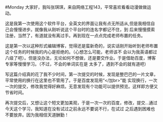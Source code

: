 #Monday
大家好，我叫张琪琪，来自网络工程143，平常喜欢看看动漫做做运动。</br>

这是我第一次使用这个软件平台，全英文的界面让我有点无所适从,但是我相信自己会慢慢进步。就像我从刚听说这个平台时的连名字都记不住，到
后来慢慢摸索注册，当然了，有道就没有离过手。再到现在一点点完成老师布置的任务。</br>

这是第一次以这种形式编辑博客，觉得还是蛮新奇的，说实话刚开始听到老师布置这个任务的时候我的内心是拒绝的。（心想怎么可能，老师该不
会以为我英语都过八级了吧）。但是没办法，无论如何不想做，还是要交作业。于是借助百度，博客专家等慢慢学习。（不过，不会的单词实在是
太多了，遇到不会的就有道吧）</br>

写这篇介绍真的花了我不少时间，第一次提交的时候，发现是整巴巴的一片文章，平常使用的换行在这里也不管用了。于是百度发现用“</加br>”能
实现换行，一次一次的提交，修改我觉得好麻烦。无意发现有个功能可以提供预览。这样即方便又节省时间。</br>

再次提交后，又想让这个短文更加美观，于是一次一次的百度，修改，提交...通过今天这个学习，我知道在没有试过之前永远不要说不行，在试过
之后遇到困难也不要放弃。因为我相信天道酬勤！
